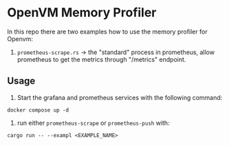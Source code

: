 # OpenVM Memory Profiler

In this repo there are two examples how to use the memory profiler for Openvm:

1. `prometheus-scrape.rs` -> the "standard" process in prometheus, allow prometheus to get the metrics through "/metrics" endpoint.

## Usage

1. Start the grafana and prometheus services with the following command:

  ```console
  docker compose up -d
  ```

1. run either `prometheus-scrape` or `prometheus-push` with:

  ```console
  cargo run -- --exampl <EXAMPLE_NAME>
  ```
